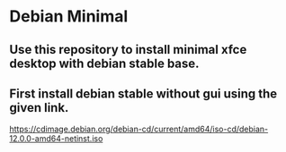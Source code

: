 # Debian Minimal

## Use this repository to install minimal xfce desktop with debian stable base.

## First install debian stable without gui using the given link.
https://cdimage.debian.org/debian-cd/current/amd64/iso-cd/debian-12.0.0-amd64-netinst.iso
